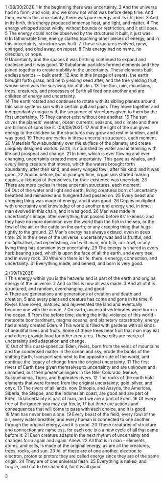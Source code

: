 1 (08/30/2021) 
1 In the beginning there was uncertainty. 2 And the universe had no form, and void; and we know not what was before deep time. And then, even in this uncertainty, there was pure energy and its children. 3 And in its birth, this energy produced immense heat, and light, and matter. 4 The energy whipped about wildly, without bounds or restriction, and it still does. 5 The energy could not be observed by the structures it built, it just was.  
6 In fathomable time, energy started touching other pieces of energy, and in this uncertainty, structure was built. 7 These structures evolved, grew, changed, and died away, on repeat. 8 This energy had no name, no direction, or hope.  
9 Uncertainty and the spaces it was birthing continued to expand and coalesce and it was good. 10 Subatomic particles formed elements and they joined together to create stability in the uncertainty. These elements built endless worlds -- built earth.  12 And in this lineage of events, the earth brought forth grass, and herb yielding seed after, and the tree yielding fruit, whose seed was the surviving kin of its kin. 13 The Sun, rain, mountains, trees, creatures, and processes of Earth all feed one another and are children of energy and uncertainty.  
14 The earth rotated and continues to rotate with its sibling planets around this solar systems sun with a certain pull and push. They move together and independantly unique with the sequence of structures given to them by the first uncertainty. 15 They cannot exist without one another. 16 The sun drives the planets' weather, ocean currents, seasons, and climate and there are billions of suns like it. (09/09/2021) 17 And the light of the sun gives energy to the children so the structures may grow and rest in tandem, and it was good. 19 There are cycles in these uncertain structures, each moment.  
20 Materials flow abundantly over the surface of the planets, and create uniquely designed worlds. Earth, is nourished by water and is teaming with life and prospect and change. 21 In time, which is ever flowing and ever changing, uncertainty created more uncertainty. This gave us whales, and every living creature that moves, which the waters brought forth abundantly, after their kind, and every winged fowl, after his kind: and it was good. 22 And as before, but in younger time, organisms started making copies, a likeness of themselves, for their existence was uncertain. 23 There are more cycles in these uncertain structures, each moment.  
24 Out of the water and light and earth, living creatures born of uncertainty breathed and mimicked and hungered and passed on. 25 Every beast and creeping thing was made of energy, and it was good. 26 Copies multiplied with uncertainty and knowledge of one another and energy and, in time, man evolved in this chain, and it was good. 26 Man was made in uncertainty's image, after everything that passed before its' likeness; and they have no more dominion over the world than the fish in the sea, or the fowl of the air, or the cattle on the earth, or any creeping thing that hugs tightly to the ground. 27 Man's energy has always existed, even in deep time. 28 In the sinew of the universe, uncertainty was and is fruitful, and multiplicative, and replenishing, and wild: man, nor fish, nor fowl, or any living thing has dominion over uncertainty. 29 The energy is shared in every herb bearing seed, which is upon the face of all the earth, and every tree, and in every rock. 30 Wherein there is life, there is energy, connection, and uncertainty. 31 Everything made, and beheld, and born is very good.  


2 (09/11/2021)  
1 This energy within you is the heavens and is part of the earth and original energy of the universe. 2 And so this is how all was made. 3 And all of it is structured, and random, everchanging, and good.  
4 There are generations and generations of creation and death and creation, 5 and every plant and creature has come and gone in its time. 6 Rivers have roved, matured and rejuvenated the land and eventually become one with the ocean. 7 On earth, ancestral vertebrates were born in the ocean. 8 From the before time, during the initial violence of this world - meteorite bombardment, magma oceans, and planetary catastrophy, energy had already created Eden. 9 This world is filled with gardens with all kinds of beautiful trees and fruits. Some of these trees bear fruit that man may eat and others provide food for other creatures. These gifts are marks of uncertainty and adaptation and change.  
10 Out of this quasi-spherical Eden, rivers, born from the veins of mountains and the condensed matter in the ocean and sky, erode the banks of the shifting Earth, transport sediment to the opposite side of the world, and continue the legacy of change from the original uncertainty. 11 The first rivers of Earth have given themselves to uncertainty and are unknown and unnamed, but their presence lingers in the Nile, Colorado, Meuse, Susquehanna, Tigris, and Euphrates rivers. 12 The rocks of the earth hold elements that were formed from the original uncertainty; gold, silver, and onyx. 13 The rivers of all lands, now Ethiopia, and Assyria, the Americas, Siberia, the Steppe, and the Indonesian coast, are good and are part of Eden. 15 Uncertainty is part of man, and we are a part of Eden. 16 Of every tree of the garden you may eat freely, 17 but there are actions and consequences that will come to pass with each choice, and it is good.  
18 Man has never been alone. 19 Every beast of the field, every fowl of the air, every water breather, and every human is connected to one another through the original energy, and it is good. 20 These creatures of structure and connection are nameless, for each one is a a new cycle of all that came before it. 21 Each creature adapts in the next rhythm of uncertainty and changes form again and again. Anew. 22 All that is in man - elements, atoms, and cells, is made of the original energy, as are all the creatures, trees, rocks, and sun. 23 All of these are of one another, electron to electron, proton to proton: they are called energy since they are of the same origin. 24 They are of one universal flesh. 25 Everything is naked, and fragile, and not to be shameful, for it is all good.  


3  

